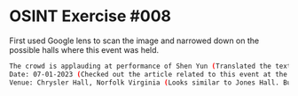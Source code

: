 # OSINT Exercise #008

First used Google lens to scan the image and narrowed down on the possible halls where this event was held.

```bash
The crowd is applauding at performance of Shen Yun (Translated the text on newspaper using Google)
Date: 07-01-2023 (Checked out the article related to this event at the website of the newspaper agency)
Venue: Chrysler Hall, Norfolk Virginia (Looks similar to Jones Hall. But the difference lies at the structure of seats at 1st and 2nd floor)
```

